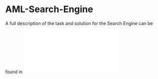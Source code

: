 # AML-Search-Engine 

A full description of the task and solution for the Search Engine can be found in ![](AML_Final.pdf)
